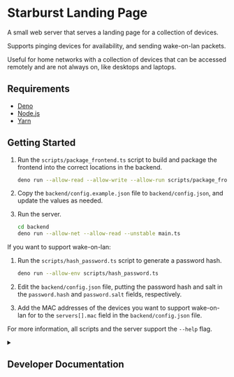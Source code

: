 # Starburst Landing Page

A small web server that serves a landing page for a collection of devices.

Supports pinging devices for availability, and sending wake-on-lan packets.

Useful for home networks with a collection of devices that can be accessed
remotely and are not always on, like desktops and laptops.

## Requirements

- [Deno](https://deno.land/)
- [Node.js](https://nodejs.org/en/)
- [Yarn](https://yarnpkg.com/)

## Getting Started

1. Run the `scripts/package_frontend.ts` script to build and package the
   frontend into the correct locations in the backend.

   ```sh
   deno run --allow-read --allow-write --allow-run scripts/package_frontend.ts
   ```
2. Copy the `backend/config.example.json` file to `backend/config.json`, and
   update the values as needed.
3. Run the server.

   ```sh
   cd backend
   deno run --allow-net --allow-read --unstable main.ts
   ```

If you want to support wake-on-lan:

1. Run the `scripts/hash_password.ts` script to generate a password hash.

   ```sh
   deno run --allow-env scripts/hash_password.ts
   ```
2. Edit the `backend/config.json` file, putting the password hash and salt in
   the `password.hash` and `password.salt` fields, respectively.
3. Add the MAC addresses of the devices you want to support wake-on-lan for to
   the `servers[].mac` field in the `backend/config.json` file.

For more information, all scripts and the server support the `--help` flag.

<details>
<summary><h2>Developer Documentation</h2></summary>

### Preparing a new release

1. Create an entry in [CHANGELOG.md](CHANGELOG.md).
2. Update the README.md file as needed.
3. Commit with `Version x.y.z` as the commit message.
4. Tag the commit with `vX.Y.Z`.

</details>
